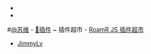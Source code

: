 - 
- 

#[@苏维](@苏维.md)
    - [🎫插件](🎫插件.md) ~ 插件超市
        - [RoamR JS 插件超市](https://roamjs.com/docs)
- [JimmyLv](JimmyLv.md)
